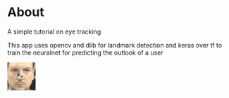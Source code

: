 # About
A simple tutorial on eye tracking 

This app uses opencv and dlib for landmark detection and keras over tf to train the neuralnet for predicting the outlook of a user

![alt text](/data/animation_24.gif)

